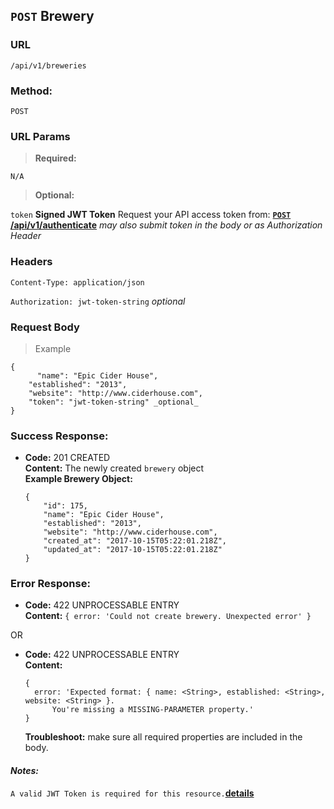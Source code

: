 ## `POST` Brewery

### **URL**

`/api/v1/breweries`

### **Method:**
  
`POST`
  
### **URL Params**

> **Required:**
 
`N/A`

> **Optional:**
 
`token`
**Signed JWT Token** Request your API access token from:
**[`POST` /api/v1/authenticate](POST_authenticate.md)**
_may also submit token in the body or as Authorization Header_

### **Headers**

`Content-Type: application/json`

`Authorization: jwt-token-string` _optional_

### **Request Body**

> Example

```
{
	  "name": "Epic Cider House",
    "established": "2013",
    "website": "http://www.ciderhouse.com",
    "token": "jwt-token-string" _optional_
}
```

### **Success Response:**
  * **Code:** 201 CREATED <br />
    **Content:** The newly created `brewery` object<br />
    **Example Brewery Object:**
    ```
    {
        "id": 175,
        "name": "Epic Cider House",
        "established": "2013",
        "website": "http://www.ciderhouse.com",
        "created_at": "2017-10-15T05:22:01.218Z",
        "updated_at": "2017-10-15T05:22:01.218Z"
    }
    ```
 
### **Error Response:**
  * **Code:** 422 UNPROCESSABLE ENTRY <br />
    **Content:** `{ error: 'Could not create brewery. Unexpected error' }`

  OR

  * **Code:** 422 UNPROCESSABLE ENTRY <br />
    **Content:**
    ```
    {
      error: 'Expected format: { name: <String>, established: <String>, website: <String> }.
          You're missing a MISSING-PARAMETER property.'
    }
    ```
    **Troubleshoot:** make sure all required properties are included in the body.

#### **_Notes:_**

`A valid JWT Token is required for this resource.`**[details](POST_authenticate.md)**
